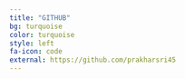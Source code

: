 ```yaml
---
title: "GITHUB"
bg: turquoise
color: turquoise
style: left
fa-icon: code
external: https://github.com/prakharsri45
---
```

<h3 class="more-icons">
<a href="https://github.com/prakharsri45"><i class="fa fa-github-square"></i></a> 
</h3>
